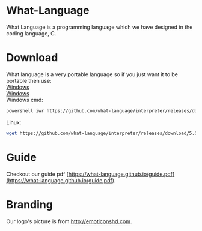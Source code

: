 # What-Language 
What Language is a programming language which we have designed in the coding language, C. 

# Download
What language is a very portable language so if you just want it to be portable then use: <br>
[Windows](https://github.com/what-language/interpreter/releases/download/5.0.0/wli.exe) <br>
[Windows](https://github.com/what-language/interpreter/releases/download/5.0.0/wli) <br>
Windows cmd: <br>
```sh
powershell iwr https://github.com/what-language/interpreter/releases/download/5.0.0/wli.exe -OutFile ./wli.exe && wli.exe --help
```
Linux: <br>
```sh
wget https://github.com/what-language/interpreter/releases/download/5.0.0/wli | ./wli --help
```




# Guide
Checkout our guide pdf  [https://what-language.github.io/guide.pdf](https://what-language.github.io/guide.pdf).

# Branding
Our logo's picture is from http://emoticonshd.com.
